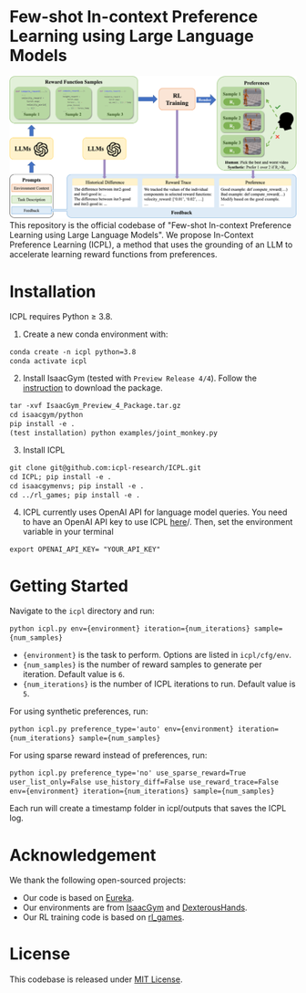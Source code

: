 # Few-shot In-context Preference Learning using Large Language Models
![overview](images/overview.png)
This repository is the official codebase of "Few-shot In-context Preference Learning using Large Language Models". We propose In-Context Preference Learning (ICPL), a method that uses the grounding of an LLM to accelerate learning reward functions from preferences. 

# Installation
ICPL requires Python ≥ 3.8. 

1. Create a new conda environment with:
```
conda create -n icpl python=3.8
conda activate icpl
```

2. Install IsaacGym (tested with `Preview Release 4/4`). Follow the [instruction](https://developer.nvidia.com/isaac-gym) to download the package.
```	
tar -xvf IsaacGym_Preview_4_Package.tar.gz
cd isaacgym/python
pip install -e .
(test installation) python examples/joint_monkey.py
```

3. Install ICPL
```
git clone git@github.com:icpl-research/ICPL.git
cd ICPL; pip install -e .
cd isaacgymenvs; pip install -e .
cd ../rl_games; pip install -e .
```

4. ICPL currently uses OpenAI API for language model queries. You need to have an OpenAI API key to use ICPL [here](https://platform.openai.com/account/api-keys)/. Then, set the environment variable in your terminal
```
export OPENAI_API_KEY= "YOUR_API_KEY"
```

# Getting Started

Navigate to the `icpl` directory and run:
```
python icpl.py env={environment} iteration={num_iterations} sample={num_samples}
```
- `{environment}` is the task to perform. Options are listed in `icpl/cfg/env`.
- `{num_samples}` is the number of reward samples to generate per iteration. Default value is `6`.
- `{num_iterations}` is the number of ICPL iterations to run. Default value is `5`.

For using synthetic preferences, run:
```
python icpl.py preference_type='auto' env={environment} iteration={num_iterations} sample={num_samples}
```

For using sparse reward instead of preferences, run:
```
python icpl.py preference_type='no' use_sparse_reward=True user_list_only=False use_history_diff=False use_reward_trace=False env={environment} iteration={num_iterations} sample={num_samples}
```

Each run will create a timestamp folder in icpl/outputs that saves the ICPL log.

# Acknowledgement
We thank the following open-sourced projects:
- Our code is based on [Eureka](https://github.com/eureka-research/Eureka).
- Our environments are from [IsaacGym](https://github.com/NVIDIA-Omniverse/IsaacGymEnvs) and [DexterousHands](https://github.com/PKU-MARL/DexterousHands/).
- Our RL training code is based on [rl_games](https://github.com/Denys88/rl_games).

# License
This codebase is released under [MIT License](LICENSE).
